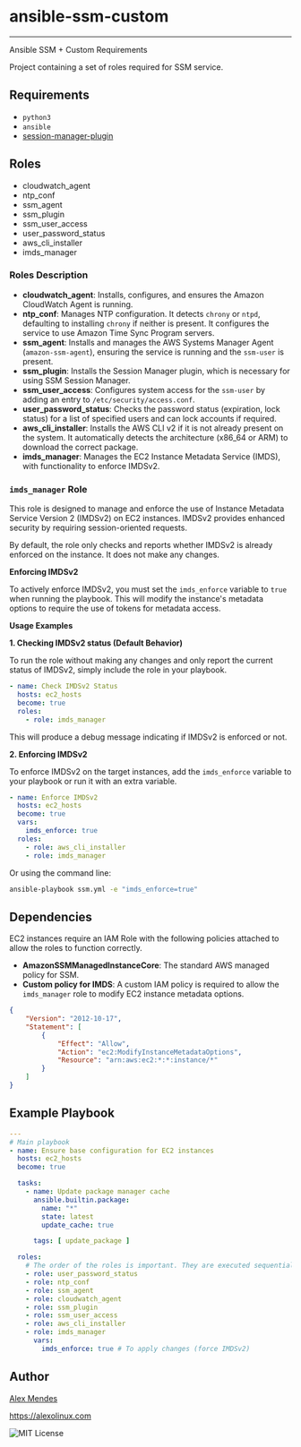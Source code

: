 # ansible-ssm-custom

--------------------

Ansible SSM + Custom Requirements

Project containing a set of roles required for SSM service.

## Requirements

- `python3`
- `ansible`
- [session-manager-plugin](https://docs.aws.amazon.com/systems-manager/latest/userguide/session-manager-working-with-install-plugin.html)

## Roles

- cloudwatch_agent
- ntp_conf
- ssm_agent
- ssm_plugin
- ssm_user_access
- user_password_status
- aws_cli_installer
- imds_manager

### Roles Description

- **cloudwatch_agent**: Installs, configures, and ensures the Amazon CloudWatch Agent is running.
- **ntp_conf**: Manages NTP configuration. It detects `chrony` or `ntpd`, defaulting to installing `chrony` if neither is present. It configures the service to use Amazon Time Sync Program servers.
- **ssm_agent**: Installs and manages the AWS Systems Manager Agent (`amazon-ssm-agent`), ensuring the service is running and the `ssm-user` is present.
- **ssm_plugin**: Installs the Session Manager plugin, which is necessary for using SSM Session Manager.
- **ssm_user_access**: Configures system access for the `ssm-user` by adding an entry to `/etc/security/access.conf`.
- **user_password_status**: Checks the password status (expiration, lock status) for a list of specified users and can lock accounts if required.
- **aws_cli_installer**: Installs the AWS CLI v2 if it is not already present on the system. It automatically detects the architecture (x86_64 or ARM) to download the correct package.
- **imds_manager**: Manages the EC2 Instance Metadata Service (IMDS), with functionality to enforce IMDSv2.

### `imds_manager` Role

This role is designed to manage and enforce the use of Instance Metadata Service Version 2 (IMDSv2) on EC2 instances. IMDSv2 provides enhanced security by requiring session-oriented requests.

By default, the role only checks and reports whether IMDSv2 is already enforced on the instance. It does not make any changes.

**Enforcing IMDSv2**

To actively enforce IMDSv2, you must set the `imds_enforce` variable to `true` when running the playbook. This will modify the instance's metadata options to require the use of tokens for metadata access.

**Usage Examples**

**1. Checking IMDSv2 status (Default Behavior)**

To run the role without making any changes and only report the current status of IMDSv2, simply include the role in your playbook.

```yaml
- name: Check IMDSv2 Status
  hosts: ec2_hosts
  become: true
  roles:
    - role: imds_manager
```

This will produce a debug message indicating if IMDSv2 is enforced or not.

**2. Enforcing IMDSv2**

To enforce IMDSv2 on the target instances, add the `imds_enforce` variable to your playbook or run it with an extra variable.

```yaml
- name: Enforce IMDSv2
  hosts: ec2_hosts
  become: true
  vars:
    imds_enforce: true
  roles:
    - role: aws_cli_installer
    - role: imds_manager
```

Or using the command line:

```bash
ansible-playbook ssm.yml -e "imds_enforce=true"
```

## Dependencies

EC2 instances require an IAM Role with the following policies attached to allow the roles to function correctly.

- **AmazonSSMManagedInstanceCore**: The standard AWS managed policy for SSM.
- **Custom policy for IMDS**: A custom IAM policy is required to allow the `imds_manager` role to modify EC2 instance metadata options.

```json
{
    "Version": "2012-10-17",
    "Statement": [
        {
            "Effect": "Allow",
            "Action": "ec2:ModifyInstanceMetadataOptions",
            "Resource": "arn:aws:ec2:*:*:instance/*"
        }
    ]
}
```

## Example Playbook

```yml
---
# Main playbook
- name: Ensure base configuration for EC2 instances
  hosts: ec2_hosts
  become: true

  tasks:
    - name: Update package manager cache
      ansible.builtin.package:
        name: "*"
        state: latest
        update_cache: true

      tags: [ update_package ]

  roles:
    # The order of the roles is important. They are executed sequentially
    - role: user_password_status
    - role: ntp_conf
    - role: ssm_agent
    - role: cloudwatch_agent
    - role: ssm_plugin
    - role: ssm_user_access
    - role: aws_cli_installer
    - role: imds_manager
      vars:
        imds_enforce: true # To apply changes (force IMDSv2)
```

## Author

[Alex Mendes](https://pt.linkedin.com/in/mendesalex)

<https://alexolinux.com>

![MIT License](https://img.shields.io/badge/license-MIT-brightgreen.svg)